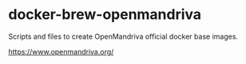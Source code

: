 docker-brew-openmandriva
==================

Scripts and files to create OpenMandriva official docker base images.

https://www.openmandriva.org/
